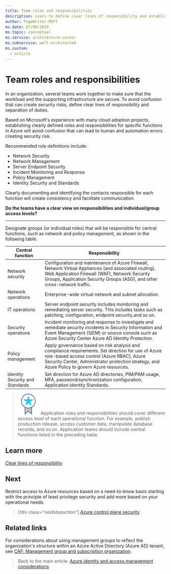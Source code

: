 ```yaml
---
title: Team roles and responsibilities
description: Learn to define clear lines of responsibility and establish separation of duties as part of Azure identity and access management.
author: PageWriter-MSFT
ms.date: 07/09/2019
ms.topic: conceptual
ms.service: architecture-center
ms.subservice: well-architected
ms.custom:
  - article
---
```


# Team roles and responsibilities

In an organization, several teams work together to make sure that the workload and the supporting infrastructure are secure. To avoid confusion that can create security risks, define clear lines of responsibility and separation of duties.

Based on Microsoft's experience with many cloud adoption projects, establishing clearly defined roles and responsibilities for specific functions in Azure will avoid confusion that can lead to human and automation errors creating security risk.

Recommended role definitions include:

- Network Security
- Network Management
- Server Endpoint Security
- Incident Monitoring and Response
- Policy Management
- Identity Security and Standards

Clearly documenting and identifying the contacts responsible for each function will create consistency and facilitate communication.

**Do the teams have a clear view on responsibilities and individual/group access levels?**
***

Designate groups (or individual roles) that will be responsible for central functions, such as network and policy management, as shown in the following table:

|Central function| Responsibility|
|---|---|
| Network security | Configuration and maintenance of Azure Firewall, Network Virtual Appliances (and associated routing), Web Application Firewall (WAF), Network Security Groups, Application Security Groups (ASG), and other cross-network traffic.
| Network operations | Enterprise-wide virtual network and subnet allocation.
| IT operations| Server endpoint security includes monitoring and remediating server security. This includes tasks such as patching, configuration, endpoint security,and so on. 
| Security operations | Incident monitoring and response to investigate and remediate security incidents in Security Information and Event Management (SIEM) or source console such as Azure Security Center Azure AD Identity Protection.
| Policy management | Apply governance based on risk analysis and compliance requirements. Set direction for use of Azure role-based access control (Azure RBAC), Azure Security Center, Administrator protection strategy, and Azure Policy to govern Azure resources.
|Identity Security and Standards| Set direction for Azure AD directories, PIM/PAM usage, MFA, password/synchronization configuration, Application Identity Standards.

>![Task](../../_images/i-best-practices.svg) Application roles and responsibilities should cover different access level of each operational function. For example, publish production release, access customer data, manipulate database records, and so on. Application teams should include central functions listed in the preceding table.

## Learn more

[Clear lines of responsibility](./governance.md#clear-lines-of-responsibility)

## Next

Restrict access to Azure resources based on a need-to-know basis starting with the principle of least privilege security and add more based on your operational needs.

> [!div class="nextstepaction"]
> [Azure control plane security](design-identity-control-plane.md)


## Related links

For considerations about using management groups to reflect the organization's structure within an Azure Active Directory (Azure AD) tenant, see [CAF: Management group and subscription organization](/azure/cloud-adoption-framework/ready/enterprise-scale/management-group-and-subscription-organization).

> Back to the main article: [Azure identity and access management considerations](design-identity.md)